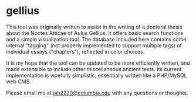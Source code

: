 gellius
=======
This tool was originally written to assist in the writing of a doctoral thesis about the Noctes Atticae of Aulus Gellius.  It offers basic search functions and a simple visualization tool.  The database included here contains some internal "tagging" (not properly implemented to support multiple tags) of individual essays ("chapters"), reflected in color choices.

It is my hope that the tool can be updated to be more efficiently written, and made extensible to include other miscellaneous ancient texts.  Its current implementation is woefully simplistic, essentially written like a PHP/MySQL web CMS.

Please email me at jah2220@columbia.edu with any questions or thoughts.
